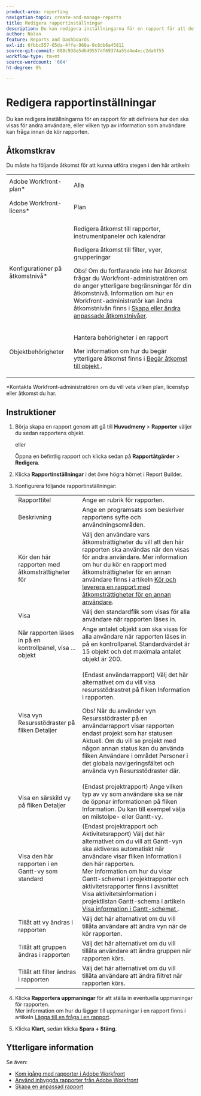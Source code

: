 ```yaml
---
product-area: reporting
navigation-topic: create-and-manage-reports
title: Redigera rapportinställningar
description: Du kan redigera inställningarna för en rapport för att definiera hur den ska visas för andra användare, eller vilken typ av information som användare kan fråga innan de kör rapporten.
author: Nolan
feature: Reports and Dashboards
exl-id: 6fbbc557-65da-4ffe-968a-9c8db6a45811
source-git-commit: 888c938e5d649557df69374a55d4e4ecc2da6f55
workflow-type: tm+mt
source-wordcount: '664'
ht-degree: 0%

---
```


# Redigera rapportinställningar

Du kan redigera inställningarna för en rapport för att definiera hur den ska visas för andra användare, eller vilken typ av information som användare kan fråga innan de kör rapporten.

## Åtkomstkrav

Du måste ha följande åtkomst för att kunna utföra stegen i den här artikeln:

<table style="table-layout:auto"> 
 <col> 
 <col> 
 <tbody> 
  <tr> 
   <td role="rowheader">Adobe Workfront-plan*</td> 
   <td> <p>Alla</p> </td> 
  </tr> 
  <tr> 
   <td role="rowheader">Adobe Workfront-licens*</td> 
   <td> <p>Plan </p> </td> 
  </tr> 
  <tr> 
   <td role="rowheader">Konfigurationer på åtkomstnivå*</td> 
   <td> <p>Redigera åtkomst till rapporter, instrumentpaneler och kalendrar</p> <p>Redigera åtkomst till filter, vyer, grupperingar</p> <p>Obs! Om du fortfarande inte har åtkomst frågar du Workfront-administratören om de anger ytterligare begränsningar för din åtkomstnivå. Information om hur en Workfront-administratör kan ändra åtkomstnivån finns i <a href="../../../administration-and-setup/add-users/configure-and-grant-access/create-modify-access-levels.md" class="MCXref xref">Skapa eller ändra anpassade åtkomstnivåer</a>.</p> </td> 
  </tr> 
  <tr> 
   <td role="rowheader">Objektbehörigheter</td> 
   <td> <p>Hantera behörigheter i en rapport</p> <p>Mer information om hur du begär ytterligare åtkomst finns i <a href="../../../workfront-basics/grant-and-request-access-to-objects/request-access.md" class="MCXref xref">Begär åtkomst till objekt </a>.</p> </td> 
  </tr> 
 </tbody> 
</table>

&#42;Kontakta Workfront-administratören om du vill veta vilken plan, licenstyp eller åtkomst du har.

## Instruktioner

1. Börja skapa en rapport genom att gå till **Huvudmeny** > **Rapporter** väljer du sedan rapportens objekt.

   eller

   Öppna en befintlig rapport och klicka sedan på **Rapportåtgärder** > **Redigera**.

1. Klicka **Rapportinställningar** i det övre högra hörnet i Report Builder.
1. Konfigurera följande rapportinställningar:

   <table style="table-layout:auto"> 
    <col> 
    <col> 
    <tbody> 
     <tr> 
      <td role="rowheader">Rapporttitel</td> 
      <td>Ange en rubrik för rapporten.</td> 
     </tr> 
     <tr> 
      <td role="rowheader">Beskrivning</td> 
      <td>Ange en programsats som beskriver rapportens syfte och användningsområden.</td> 
     </tr> 
     <tr> 
      <td role="rowheader">Kör den här rapporten med åtkomsträttigheter för</td> 
      <td>Välj den användare vars åtkomsträttigheter du vill att den här rapporten ska användas när den visas för andra användare. Mer information om hur du kör en rapport med åtkomsträttigheter för en annan användare finns i artikeln <a href="../../../reports-and-dashboards/reports/creating-and-managing-reports/run-deliver-report-access-rights-another-user.md" class="MCXref xref">Kör och leverera en rapport med åtkomsträttigheter för en annan användare</a>.</td> 
     </tr> 
     <tr> 
      <td role="rowheader">Visa</td> 
      <td>Välj den standardflik som visas för alla användare när rapporten läses in.</td> 
     </tr> 
     <tr> 
      <td role="rowheader">När rapporten läses in på en kontrollpanel, visa ... objekt</td> 
      <td>Ange antalet objekt som ska visas för alla användare när rapporten läses in på en kontrollpanel. Standardvärdet är 15 objekt och det maximala antalet objekt är 200.</td> 
     </tr> 
     <tr> 
      <td role="rowheader">Visa vyn Resursstödraster på fliken Detaljer</td> 
      <td> <p>(Endast användarrapport) Välj det här alternativet om du vill visa resursstödrastret på fliken Information i rapporten.</p> <p>Obs! När du använder vyn Resursstödraster på en användarrapport visar rapporten endast projekt som har statusen Aktuell. Om du vill se projekt med någon annan status kan du använda fliken Användare i området Personer i det globala navigeringsfältet och använda vyn Resursstödraster där. <!--
         <MadCap:conditionalText data-mc-conditions="QuicksilverOrClassic.Draft mode">
          For more information about using the Resource Grid, see the article Overview of the Resource Grid . (drafted because this article is drafted also: Article is in draft Feb 1, 2021)
         </MadCap:conditionalText>
        --></p> </td> 
     </tr> 
     <tr> 
      <td role="rowheader">Visa en särskild vy på fliken Detaljer</td> 
      <td>(Endast projektrapport) Ange vilken typ av vy som användare ska se när de öppnar informationen på fliken Information. Du kan till exempel välja en milstolpe- eller Gantt-vy.</td> 
     </tr> 
     <tr> 
      <td role="rowheader">Visa den här rapporten i en Gantt-vy som standard</td> 
      <td>(Endast projektrapport och Aktivitetsrapport) Välj det här alternativet om du vill att Gantt-vyn ska aktiveras automatiskt när användare visar fliken Information i den här rapporten.<br>Mer information om hur du visar Gantt-schemat i projektrapporter och aktivitetsrapporter finns i avsnittet Visa aktivitetsinformation i projektlistan Gantt-schema i artikeln <a href="../../../manage-work/gantt-chart/use-the-gantt-chart/view-info-in-gantt.md" class="MCXref xref">Visa information i Gantt-schemat </a>.</td> 
     </tr> 
     <tr> 
      <td role="rowheader">Tillåt att vy ändras i rapporten</td> 
      <td>Välj det här alternativet om du vill tillåta användare att ändra vyn när de kör rapporten.</td> 
     </tr> 
     <tr> 
      <td role="rowheader">Tillåt att gruppen ändras i rapporten</td> 
      <td>Välj det här alternativet om du vill tillåta användare att ändra gruppen när rapporten körs.</td> 
     </tr> 
     <tr> 
      <td role="rowheader">Tillåt att filter ändras i rapporten</td> 
      <td>Välj det här alternativet om du vill tillåta användare att ändra filtret när rapporten körs.</td> 
     </tr> 
    </tbody> 
   </table>

1. Klicka **Rapportera uppmaningar** för att ställa in eventuella uppmaningar för rapporten.\
   Mer information om hur du lägger till uppmaningar i en rapport finns i artikeln [Lägga till en fråga i en rapport](../../../reports-and-dashboards/reports/creating-and-managing-reports/add-prompt-report.md).

1. Klicka **Klart,** sedan klicka **Spara + Stäng**.

## Ytterligare information

Se även:

<!--outdated: * [Basic Report Creation Program for the new Workfront experience](https://one.workfront.com/s/basic-report-creation-program) -->
* [Kom igång med rapporter i Adobe Workfront](../../../reports-and-dashboards/reports/reporting/get-started-reports-workfront.md)
* [Använd inbyggda rapporter från Adobe Workfront](../../../reports-and-dashboards/reports/using-built-in-reports/use-workfront-built-in-reports.md)
* [Skapa en anpassad rapport](../../../reports-and-dashboards/reports/creating-and-managing-reports/create-custom-report.md)
